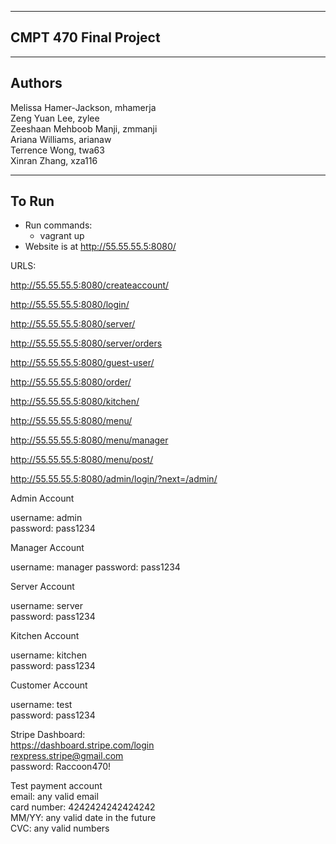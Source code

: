 -------------
CMPT 470
Final Project
-------------

-------
Authors
-------
Melissa Hamer-Jackson, mhamerja  
Zeng Yuan Lee, zylee  
Zeeshaan Mehboob Manji, zmmanji  
Ariana Williams, arianaw  
Terrence Wong, twa63  
Xinran Zhang, xza116  

------
To Run
------
- Run commands:
    - vagrant up
- Website is at http://55.55.55.5:8080/

URLS:

http://55.55.55.5:8080/createaccount/

http://55.55.55.5:8080/login/

http://55.55.55.5:8080/server/

http://55.55.55.5:8080/server/orders

http://55.55.55.5:8080/guest-user/

http://55.55.55.5:8080/order/

http://55.55.55.5:8080/kitchen/

http://55.55.55.5:8080/menu/

http://55.55.55.5:8080/menu/manager

http://55.55.55.5:8080/menu/post/

http://55.55.55.5:8080/admin/login/?next=/admin/


Admin Account

username: admin  
password: pass1234  

Manager Account

username: manager 
password: pass1234 

Server Account

username: server  
password: pass1234 

Kitchen Account

username: kitchen  
password: pass1234 

Customer Account

username: test  
password: pass1234

Stripe Dashboard:  
https://dashboard.stripe.com/login  
rexpress.stripe@gmail.com  
password: Raccoon470!  

Test payment account  
email: any valid email  
card number: 4242424242424242  
MM/YY: any valid date in the future  
CVC: any valid numbers  
